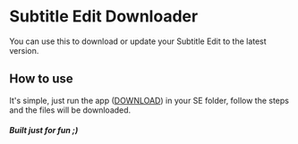 # Subtitle Edit Downloader

You can use this to download or update your Subtitle Edit to the latest version.

## How to use

It's simple, just run the app ([DOWNLOAD](https://github.com/AlexandreMT/subtitle-edit-downloader-v2/releases)) in your SE folder, follow the steps and the files will be downloaded.

##### Built just for fun ;)
